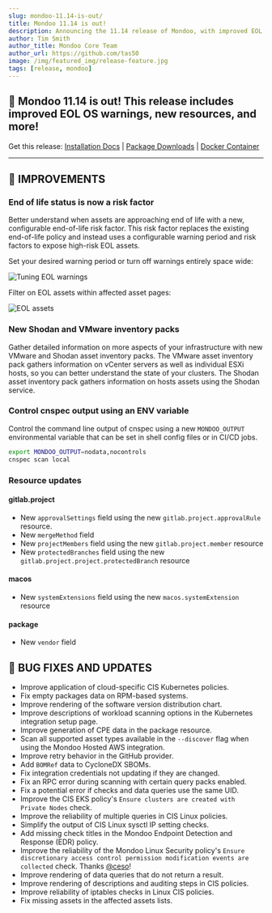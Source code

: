 ```yaml
---
slug: mondoo-11.14-is-out/
title: Mondoo 11.14 is out!
description: Announcing the 11.14 release of Mondoo, with improved EOL OS warnings, new resources, and more!
author: Tim Smith
author_title: Mondoo Core Team
author_url: https://github.com/tas50
image: /img/featured_img/release-feature.jpg
tags: [release, mondoo]
---
```


## 🥳 Mondoo 11.14 is out! This release includes improved EOL OS warnings, new resources, and more!

Get this release: [Installation Docs](https://mondoo.com/docs/cnspec/) | [Package Downloads](https://releases.mondoo.com/cnspec/) | [Docker Container](https://hub.docker.com/r/mondoo/cnspec)

---

## 🧹 IMPROVEMENTS

### End of life status is now a risk factor

Better understand when assets are approaching end of life with a new, configurable end-of-life risk factor. This risk factor replaces the existing end-of-life policy and instead uses a configurable warning period and risk factors to expose high-risk EOL assets.

Set your desired warning period or turn off warnings entirely space wide:

![Tuning EOL warnings](/img/releases/2024-07-23-mondoo-11.14-is-out/eol_settings.png)

Filter on EOL assets within affected asset pages:

![EOL assets](/img/releases/2024-07-23-mondoo-11.14-is-out/eol_assets.png)

### New Shodan and VMware inventory packs

Gather detailed information on more aspects of your infrastructure with new VMware and Shodan asset inventory packs. The VMware asset inventory pack gathers information on vCenter servers as well as individual ESXi hosts, so you can better understand the state of your clusters. The Shodan asset inventory pack gathers information on hosts assets using the Shodan service.

### Control cnspec output using an ENV variable

Control the command line output of cnspec using a new `MONDOO_OUTPUT` environmental variable that can be set in shell config files or in CI/CD jobs.

```bash
export MONDOO_OUTPUT=nodata,nocontrols
cnspec scan local
```

### Resource updates

#### gitlab.project

- New `approvalSettings` field using the new `gitlab.project.approvalRule` resource.
- New `mergeMethod` field
- New `projectMembers` field using the new `gitlab.project.member` resource
- New `protectedBranches` field using the new `gitlab.project.project.protectedBranch` resource

#### macos

- New `systemExtensions` field using the new `macos.systemExtension` resource

#### package

- New `vendor` field

## 🐛 BUG FIXES AND UPDATES

- Improve application of cloud-specific CIS Kubernetes policies.
- Fix empty packages data on RPM-based systems.
- Improve rendering of the software version distribution chart.
- Improve descriptions of workload scanning options in the Kubernetes integration setup page.
- Improve generation of CPE data in the package resource.
- Scan all supported asset types available in the `--discover` flag when using the Mondoo Hosted AWS integration.
- Improve retry behavior in the GitHub provider.
- Add `BOMRef` data to CycloneDX SBOMs.
- Fix integration credentials not updating if they are changed.
- Fix an RPC error during scanning with certain query packs enabled.
- Fix a potential error if checks and data queries use the same UID.
- Improve the CIS EKS policy's `Ensure clusters are created with Private Nodes` check.
- Improve the reliability of multiple queries in CIS Linux policies.
- Simplify the output of CIS Linux sysctl IP setting checks.
- Add missing check titles in the Mondoo Endpoint Detection and Response (EDR) policy.
- Improve the reliability of the Mondoo Linux Security policy's `Ensure discretionary access control permission modification events are collected` check. Thanks [@ceso](https://github.com/ceso)!
- Improve rendering of data queries that do not return a result.
- Improve rendering of descriptions and auditing steps in CIS policies.
- Improve reliability of iptables checks in Linux CIS policies.
- Fix missing assets in the affected assets lists.
